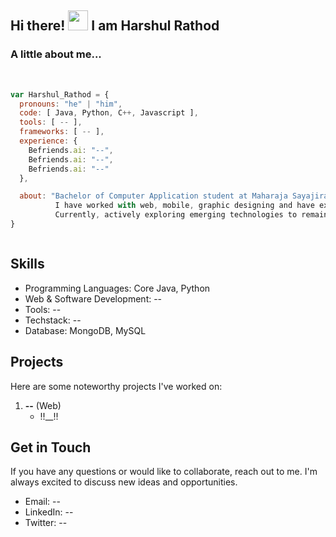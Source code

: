
<div>

## Hi there! <img src="https://media.giphy.com/media/cLGu3Icy4OImKOJpai/giphy.gif" width="32"> I am Harshul Rathod  

###  A little about me...  

<br/>

```javascript
var Harshul_Rathod = {
  pronouns: "he" | "him",
  code: [ Java, Python, C++, Javascript ],
  tools: [ -- ],
  frameworks: [ -- ],
  experience: {
    Befriends.ai: "--",
    Befriends.ai: "--",
    Befriends.ai: "--"
  },

  about: "Bachelor of Computer Application student at Maharaja Sayajirao University, skilled in web development.\n
          I have worked with web, mobile, graphic designing and have experience in XYZ.\n
          Currently, actively exploring emerging technologies to remain current with industry advancements."
}



```

## Skills

- Programming Languages: Core Java, Python
- Web & Software Development: --
- Tools: --
- Techstack: --
- Database: MongoDB, MySQL



## Projects

Here are some noteworthy projects I've worked on:



1. **--** (Web)
   - !!__!!

## Get in Touch

If you have any questions or would like to collaborate, reach out to me. I'm always excited to discuss new ideas and opportunities.

- Email: --
- LinkedIn: --
- Twitter: --
